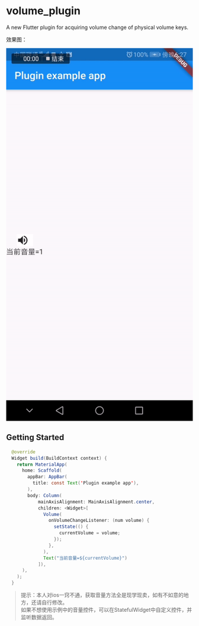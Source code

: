 # volume_plugin

A new Flutter plugin for acquiring volume change of physical volume keys.

效果图：


![image](https://github.com/KarenKaKa/volume_plugin/blob/master/demo.gif)
## Getting Started
```java
  @override
  Widget build(BuildContext context) {
    return MaterialApp(
      home: Scaffold(
        appBar: AppBar(
          title: const Text('Plugin example app'),
        ),
        body: Column(
            mainAxisAlignment: MainAxisAlignment.center,
            children: <Widget>[
              Volume(
                onVolumeChangeListener: (num volume) {
                  setState(() {
                    currentVolume = volume;
                  });
                },
              ),
              Text("当前音量=${currentVolume}")
            ]),
      ),
    );
  }
```
> 提示：本人对ios一窍不通，获取音量方法全是现学现卖，如有不如意的地方，还请自行修改。  
如果不想使用示例中的音量控件，可以在StatefulWidget中自定义控件，并监听数据返回。

